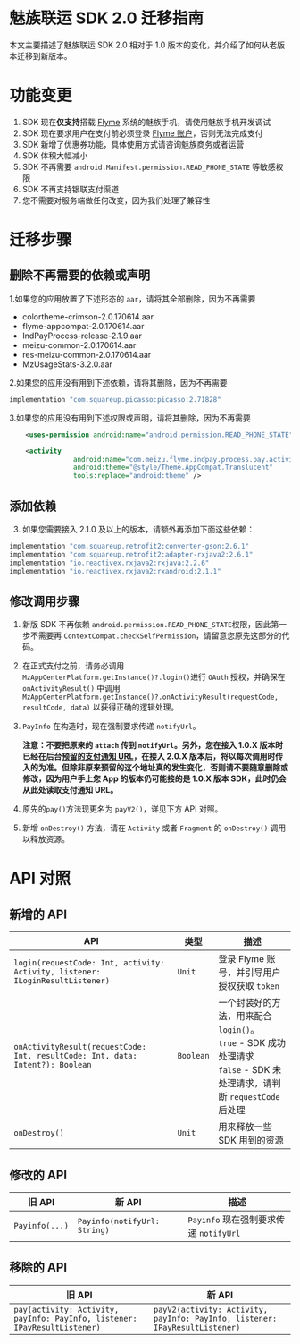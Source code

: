 # 魅族联运 SDK 2.0 迁移指南

本文主要描述了魅族联运 SDK 2.0 相对于 1.0 版本的变化，并介绍了如何从老版本迁移到新版本。

# 功能变更

1. SDK 现在**仅支持**搭载 [Flyme](https://www.flyme.cn/) 系统的魅族手机，请使用魅族手机开发调试
2. SDK 现在要求用户在支付前必须登录 [Flyme 账户](https://login.flyme.cn/)，否则无法完成支付
3. SDK 新增了优惠券功能，具体使用方式请咨询魅族商务或者运营
4. SDK 体积大幅减小
5. SDK 不再需要 `android.Manifest.permission.READ_PHONE_STATE` 等敏感权限
6. SDK 不再支持银联支付渠道
7. 您不需要对服务端做任何改变，因为我们处理了兼容性

# 迁移步骤

## 删除不再需要的依赖或声明

 1.如果您的应用放置了下述形态的 `aar`，请将其全部删除，因为不再需要

 - colortheme-crimson-2.0.170614.aar
 - flyme-appcompat-2.0.170614.aar
 - IndPayProcess-release-2.1.9.aar
 - meizu-common-2.0.170614.aar
 - res-meizu-common-2.0.170614.aar
 - MzUsageStats-3.2.0.aar

2.如果您的应用没有用到下述依赖，请将其删除，因为不再需要

```groovy
implementation "com.squareup.picasso:picasso:2.71828"
```
3.如果您的应用没有用到下述权限或声明，请将其删除，因为不再需要

```xml
    <uses-permission android:name="android.permission.READ_PHONE_STATE" />

    <activity
                android:name="com.meizu.flyme.indpay.process.pay.activity.IndPayActivity"
                android:theme="@style/Theme.AppCompat.Translucent"
                tools:replace="android:theme" />
```

## 添加依赖

3. 如果您需要接入 2.1.0 及以上的版本，请额外再添加下面这些依赖：
``` groovy
implementation "com.squareup.retrofit2:converter-gson:2.6.1"
implementation "com.squareup.retrofit2:adapter-rxjava2:2.6.1"
implementation "io.reactivex.rxjava2:rxjava:2.2.6"
implementation "io.reactivex.rxjava2:rxandroid:2.1.1"
```

## 修改调用步骤

1. 新版 SDK 不再依赖 `android.permission.READ_PHONE_STATE`权限，因此第一步不需要再 `ContextCompat.checkSelfPermission`，请留意您原先这部分的代码。
2. 在正式支付之前，请务必调用 `MzAppCenterPlatform.getInstance()?.login()`进行 `OAuth` 授权，并确保在 `onActivityResult()` 中调用 `MzAppCenterPlatform.getInstance()?.onActivityResult(requestCode, resultCode, data)` 以获得正确的逻辑处理。
3. `PayInfo` 在构造时，现在强制要求传递 `notifyUrl`。

    **注意：不要把原来的 `attach` 传到 `notifyUrl`。另外，您在接入 1.0.X 版本时已经在后台[预留的支付通知 URL](http://image.res.meizu.com/image/openapi/997fcaf004834a9bbd715d6992d84704z)，在接入 2.0.X 版本后，将以每次调用时传入的为准。但除非原来预留的这个地址真的发生变化，否则请不要随意删除或修改，因为用户手上您 App 的版本仍可能接的是 1.0.X 版本 SDK，此时仍会从此处读取支付通知 URL。**

4. 原先的`pay()`方法现更名为 `payV2()`，详见下方 API 对照。
5. 新增 `onDestroy()` 方法，请在 `Activity` 或者 `Fragment` 的 `onDestroy()` 调用以释放资源。

#  API 对照

## 新增的 API

API | 类型 | 描述 |
 -|-|-|
`login(requestCode: Int, activity: Activity, listener: ILoginResultListener)` | `Unit` | 登录 Flyme 账号，并引导用户授权获取 `token`
`onActivityResult(requestCode: Int, resultCode: Int, data: Intent?): Boolean` | `Boolean` | 一个封装好的方法，用来配合 `login()`。<br> `true` - SDK 成功处理请求 <br> `false` - SDK 未处理请求，请判断 `requestCode` 后处理
`onDestroy()` | `Unit` | 用来释放一些 SDK 用到的资源
## 修改的 API

旧 API | 新 API |  描述 |
-|-|-|
`Payinfo(...)` |  `Payinfo(notifyUrl: String)` | `Payinfo` 现在强制要求传递 `notifyUrl`

## 移除的 API

旧 API | 新 API |
-|-|
`pay(activity: Activity, payInfo: PayInfo, listener: IPayResultListener)` | `payV2(activity: Activity, payInfo: PayInfo, listener: IPayResultListener)`

